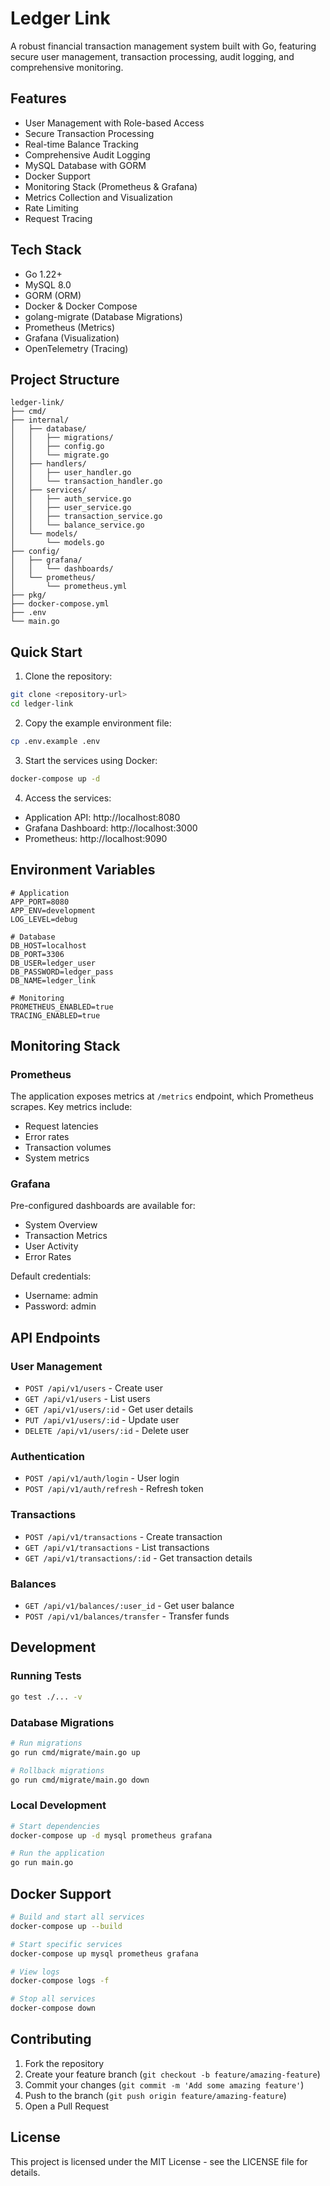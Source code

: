 # Ledger Link

A robust financial transaction management system built with Go, featuring secure user management, transaction processing, audit logging, and comprehensive monitoring.

## Features

- User Management with Role-based Access
- Secure Transaction Processing
- Real-time Balance Tracking
- Comprehensive Audit Logging
- MySQL Database with GORM
- Docker Support
- Monitoring Stack (Prometheus & Grafana)
- Metrics Collection and Visualization
- Rate Limiting
- Request Tracing

## Tech Stack

- Go 1.22+
- MySQL 8.0
- GORM (ORM)
- Docker & Docker Compose
- golang-migrate (Database Migrations)
- Prometheus (Metrics)
- Grafana (Visualization)
- OpenTelemetry (Tracing)

## Project Structure

```
ledger-link/
├── cmd/
├── internal/
│   ├── database/
│   │   ├── migrations/
│   │   ├── config.go
│   │   └── migrate.go
│   ├── handlers/
│   │   ├── user_handler.go
│   │   └── transaction_handler.go
│   ├── services/
│   │   ├── auth_service.go
│   │   ├── user_service.go
│   │   ├── transaction_service.go
│   │   └── balance_service.go
│   └── models/
│       └── models.go
├── config/
│   ├── grafana/
│   │   └── dashboards/
│   └── prometheus/
│       └── prometheus.yml
├── pkg/
├── docker-compose.yml
├── .env
└── main.go
```

## Quick Start

1. Clone the repository:

```bash
git clone <repository-url>
cd ledger-link
```

2. Copy the example environment file:

```bash
cp .env.example .env
```

3. Start the services using Docker:

```bash
docker-compose up -d
```

4. Access the services:
- Application API: http://localhost:8080
- Grafana Dashboard: http://localhost:3000
- Prometheus: http://localhost:9090

## Environment Variables

```env
# Application
APP_PORT=8080
APP_ENV=development
LOG_LEVEL=debug

# Database
DB_HOST=localhost
DB_PORT=3306
DB_USER=ledger_user
DB_PASSWORD=ledger_pass
DB_NAME=ledger_link

# Monitoring
PROMETHEUS_ENABLED=true
TRACING_ENABLED=true
```

## Monitoring Stack

### Prometheus

The application exposes metrics at `/metrics` endpoint, which Prometheus scrapes. Key metrics include:
- Request latencies
- Error rates
- Transaction volumes
- System metrics

### Grafana

Pre-configured dashboards are available for:
- System Overview
- Transaction Metrics
- User Activity
- Error Rates

Default credentials:
- Username: admin
- Password: admin

## API Endpoints

### User Management
- `POST /api/v1/users` - Create user
- `GET /api/v1/users` - List users
- `GET /api/v1/users/:id` - Get user details
- `PUT /api/v1/users/:id` - Update user
- `DELETE /api/v1/users/:id` - Delete user

### Authentication
- `POST /api/v1/auth/login` - User login
- `POST /api/v1/auth/refresh` - Refresh token

### Transactions
- `POST /api/v1/transactions` - Create transaction
- `GET /api/v1/transactions` - List transactions
- `GET /api/v1/transactions/:id` - Get transaction details

### Balances
- `GET /api/v1/balances/:user_id` - Get user balance
- `POST /api/v1/balances/transfer` - Transfer funds

## Development

### Running Tests

```bash
go test ./... -v
```

### Database Migrations

```bash
# Run migrations
go run cmd/migrate/main.go up

# Rollback migrations
go run cmd/migrate/main.go down
```

### Local Development

```bash
# Start dependencies
docker-compose up -d mysql prometheus grafana

# Run the application
go run main.go
```

## Docker Support

```bash
# Build and start all services
docker-compose up --build

# Start specific services
docker-compose up mysql prometheus grafana

# View logs
docker-compose logs -f

# Stop all services
docker-compose down
```

## Contributing

1. Fork the repository
2. Create your feature branch (`git checkout -b feature/amazing-feature`)
3. Commit your changes (`git commit -m 'Add some amazing feature'`)
4. Push to the branch (`git push origin feature/amazing-feature`)
5. Open a Pull Request

## License

This project is licensed under the MIT License - see the LICENSE file for details.
